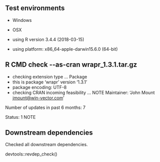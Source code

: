 


## Test environments

  * Windows
 
  * OSX 
  * using R version 3.4.4 (2018-03-15)
  * using platform: x86_64-apple-darwin15.6.0 (64-bit)


## R CMD check --as-cran wrapr_1.3.1.tar.gz 

  * checking extension type ... Package
  * this is package ‘wrapr’ version ‘1.3.1’
  * package encoding: UTF-8
  * checking CRAN incoming feasibility ... NOTE
  Maintainer: ‘John Mount <jmount@win-vector.com>’

  Number of updates in past 6 months: 7
  
  Status: 1 NOTE

## Downstream dependencies

  Checked all downstream dependencies.

  devtools::revdep_check()

